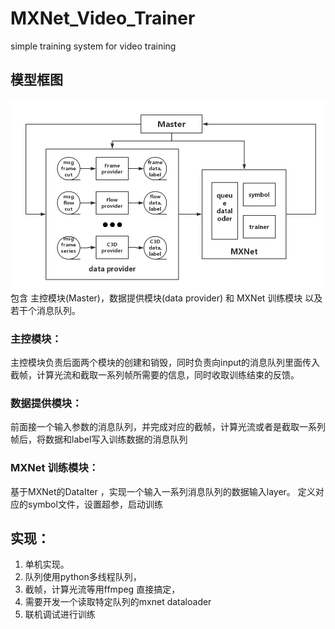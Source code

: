 # MXNet_Video_Trainer
simple training system for video training 
## 模型框图
![](resource/structure.png)
包含 主控模块(Master)，数据提供模块(data provider) 和 MXNet 训练模块 以及若干个消息队列。
### 主控模块：
主控模块负责后面两个模块的创建和销毁，同时负责向input的消息队列里面传入截帧，计算光流和截取一系列帧所需要的信息，同时收取训练结束的反馈。
### 数据提供模块：
前面接一个输入参数的消息队列，并完成对应的截帧，计算光流或者是截取一系列帧后，将数据和label写入训练数据的消息队列
### MXNet 训练模块：
基于MXNet的DataIter ，实现一个输入一系列消息队列的数据输入layer。
定义对应的symbol文件，设置超参，启动训练
## 实现：
1. 单机实现。
2. 队列使用python多线程队列，
3. 截帧，计算光流等用ffmpeg 直接搞定，
4. 需要开发一个读取特定队列的mxnet dataloader
5. 联机调试进行训练



